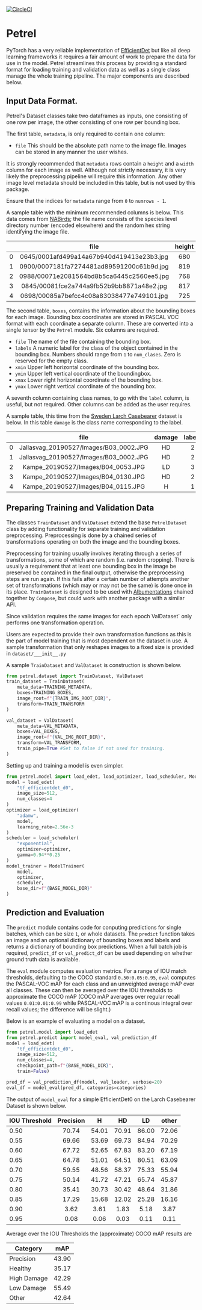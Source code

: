 [![CircleCI](https://circleci.com/gh/DanielMorton/Petrel/tree/master.svg?style=svg)](https://circleci.com/gh/DanielMorton/Petrel/tree/master)

# Petrel

PyTorch has a very reliable implementation of [EfficientDet](https://github.com/rwightman/efficientdet-pytorch)
but like all deep learning frameworks it requires a fair amount of work
to prepare the data for use in the model. Petrel streamlines this process
by providing a standard format for loading training and validation data
as well as a single class manage the whole training pipeline. The major
components are described below.

## Input Data Format.

Petrel's Dataset classes take two dataframes as inputs, one consisting
of one row per image, the other consisting of one row per bounding box.

The first table, ```metadata```, is only required to contain one column:
* `file` This should be the absolute path name to the image file. Images
             can be stored in any manner the user wishes.

It is strongly recommended that ```metadata``` rows contain a 
`height` and a `width` column for each image as well. Although
not strictly necessary, it is very likely the preprocessing pipeline
will require this information. Any other image level metadata should be
included in this table, but is not used by this package.

Ensure that the indices for ```metadata``` range from `0` to `numrows - 1`.

A sample table with the minimum recommended columns is below. This data
comes from [NABirds](https://dl.allaboutbirds.org/nabirds); the file
name consists of the species level directory number (encoded elsewhere)
and the random hex string identifying the image file.

|  | file | height | width|
| --- | :---: | :---: | :---: |
| 0 | 0645/0001afd499a14a67b940d419413e23b3.jpg	| 680 | 1024 |
| 1	| 0900/0007181fa7274481ad89591200c61b9d.jpg	| 819 | 1024 |
| 2	| 0988/00071e2081564bd8b5ca6445c2560ee5.jpg	| 768 | 1024 |
| 3	| 0845/00081fce2a744a9fb52b9bb8871a48e2.jpg	| 817 | 1024 |
| 4	| 0698/00085a7befcc4c08a83038477e749101.jpg	| 725 | 1024 |

The second table, ```boxes```, contains the information about the
bounding boxes for each image. Bounding box coordinates are stored
in PASCAL VOC format with each coordinate a separate column. These are
converted into a single tensor by the ```Petrel``` module.
Six columns are required.

* `file` The name of the file containing the bounding box.
* `labels` A numeric label for the class of the object contained in 
           the bounding box. Numbers should range from `1` to
          `num_clases`. Zero is reserved for the empty class.
* `xmin` Upper left horizontal coordinate of the bounding box.
* `ymin` Upper left vertical coordinate of the boundingbox.
* `xmax` Lower right horizontal coordinate of the bounding box.
* `ymax` Lower right vertical coordinate of the bounding box.

A seventh column containing class names, to go with the `label` column,
is useful, but not required. Other columns can be added as the user
requires.

A sample table, this time from the
[Sweden Larch Casebearer](http://lila.science/datasets/forest-damages-larch-casebearer/) 
dataset is below. In this table `damage` is the class name
corresponding to the label.

|  | file | damage | labels	| xmin | ymin | xmax | ymax |
| --- | :---: | :---: | :---: | :---: | :---: | :---: | :---: |
| 0	| Jallasvag_20190527/Images/B03_0002.JPG | HD | 2 | 205	| 288 | 297 | 380 |
| 1	| Jallasvag_20190527/Images/B03_0002.JPG | HD | 2 | 276	| 186 | 425 | 399 |
| 2 | Kampe_20190527/Images/B04_0053.JPG | LD | 3 | 287 | 817 | 474 | 1017 |
| 3 | Kampe_20190527/Images/B04_0130.JPG | HD | 2 | 537 | 301 | 641	| 411 | 
| 4 | Kampe_20190527/Images/B04_0115.JPG | H  | 1 | 1361 | 567 |1455 | 651 |


## Preparing Training and Validation Data

The classes ```TrainDataset``` and ```ValDataset``` extend the base
```PetrelDataset``` class by adding functionality for separate training
and validation preprocessing. Preprocessing is done by a chained
series of transformations operating on both the image and the bounding
boxes.

Preprocessing for training usually involves iterating through a series
of transformations, some of which are random (i.e. random cropping).
There is usually a requirement that at least one bounding box in the
image be preserved be contained in the final output, otherwise the
preprocessing steps are run again. If this fails after a certain number
of attempts another set of transformations (which may or may not be
the same) is done once in its place. ```TrainDataset``` is designed to
be used with [Albumentations](https://albumentations.ai) chained
together by `Compose`, but could work with another package with a
similar API.

Since validation requires the same images for each epoch
ValDataset` only performs one transformation operation.

Users are expected to provide their own transformation functions as
this is the part of model training that is most dependent on the
dataset in use. A sample transformation that only reshapes images to
a fixed size is provided in `dataset/___init__.py`

A sample `TrainDataset` and `ValDataset` is construction is shown below.

```python
from petrel.dataset import TrainDataset, ValDataset
train_dataset = TrainDataset(
    meta_data=TRAINING_METADATA,
    boxes=TRAINING_BOXES,
    image_root=f"{TRAIN_IMG_ROOT_DIR}",
    transform=TRAIN_TRANSFORM
)

val_dataset = ValDataset(
    meta_data=VAL_METADATA,
    boxes=VAL_BOXES,
    image_root=f"{VAL_IMG_ROOT_DIR}",
    transform=VAL_TRANSFORM,
    train_pipe=True #Set to false if not used for training.
)
```

Setting up and training a model is even simpler.

```python
from petrel.model import load_edet, load_optimizer, load_scheduler, ModelTrainer
model = load_edet(
    "tf_efficientdet_d0",
    image_size=512,
    num_classes=4
)
optimizer = load_optimizer(
    "adamw",
    model,
    learning_rate=2.56e-3
)
scheduler = load_scheduler(
    "exponential",
    optimizer=optimizer,
    gamma=0.94**0.25
)
model_trainer = ModelTrainer(
    model,
    optimizer,
    scheduler,
    base_dir=f"{BASE_MODEL_DIR}"
)
```

## Prediction and Evaluation

The ```predict``` module contains code for conputing predictions for
single batches, which can be size `1`, or whole datasets.
The `predict` function takes an image and an optional dictionary
of bounding boxes and labels and returns a dictionary of bounding
box predictions. When a full batch job is required, `predict_df` or
`val_predict_df` can be used depending on whether ground truth data
is available.

The ```eval``` module computes evaluation metrics. For a range of IOU
match thresholds, defaulting to the COCO standard `0.50:0.05:0.95`,
`eval` computes the PASCAL-VOC mAP for each class and an unweighted
average mAP over all classes. These can then be averaged over the IOU
thresholds to approximate the COCO mAP (COCO mAP averages over 
regular recall values `0.01:0.01:0.99` while PASCAL-VOC mAP is a
continous integral over recall values; the difference will be slight.)

Below is an example of evaluating a model on a dataset.

```python
from petrel.model import load_edet
from petrel.predict import model_eval, val_prediction_df
model = load_edet(
    "tf_efficientdet_d0",
    image_size=512,
    num_classes=4,
    checkpoint_path=f"{BASE_MODEL_DIR}",
    train=False)

pred_df = val_prediction_df(model, val_loader, verbose=20)
eval_df = model_eval(pred_df, categories=categories)
```

The output of `model_eval` for a simple EfficientDet0 on the Larch
Casebearer Dataset is shown below.

| IOU Threshold| Precision | H | HD | LD | other |
| --- | :---: | :---: | :---: | :---: | :---: |
| 0.50 | 70.74 | 54.01 | 70.91 | 86.00 | 72.06 |
| 0.55 | 69.66 | 53.69 | 69.73 | 84.94 | 70.29 |
| 0.60 | 67.72 | 52.65 | 67.83 | 83.20 | 67.19 |
| 0.65 | 64.78 | 51.01 | 64.51 | 80.51 | 63.09 |
| 0.70 | 59.55 | 48.56 | 58.37 | 75.33 | 55.94 |
| 0.75 | 50.14 | 41.72 | 47.21 | 65.74 | 45.87 | 
| 0.80 | 35.41 | 30.73 | 30.42 | 48.64 | 31.86 |
| 0.85 | 17.29 | 15.68 | 12.02 | 25.28 | 16.16 |
| 0.90 |  3.62 |  3.61 |  1.83 |  5.18 |  3.87 |
| 0.95 |  0.08 |  0.06 |  0.03 |  0.11 |  0.11 |

Average over the IOU Thresholds the (approximate) COCO mAP results are

| Category | mAP |
| --- | :---: |
| Precision   | 43.90 |
| Healthy     | 35.17 |
| High Damage | 42.29 |
| Low Damage  | 55.49 |
| Other       | 42.64 |